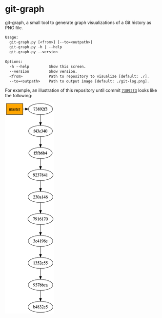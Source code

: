 # git-graph
git-graph, a small tool to generate graph visualizations of a Git history
as PNG file.

```
Usage:
  git-graph.py [<from>] [--to=<outpath>]  
  git-graph.py -h | --help
  git-graph.py --version

Options:
  -h --help         Show this screen.
  --version         Show version.
  <from>            Path to repository to visualize [default: ./].
  --to=<outpath>    Path to output image [default: ./git-log.png].

```


For example, an illustration of this repository until commit [`73892f3`](https://github.com/HelgeCPH/git-graph/tree/73892f3fe669f1155e6777ced7dcc0ca04c0f561) looks like the following:

![](example/git-log.png)